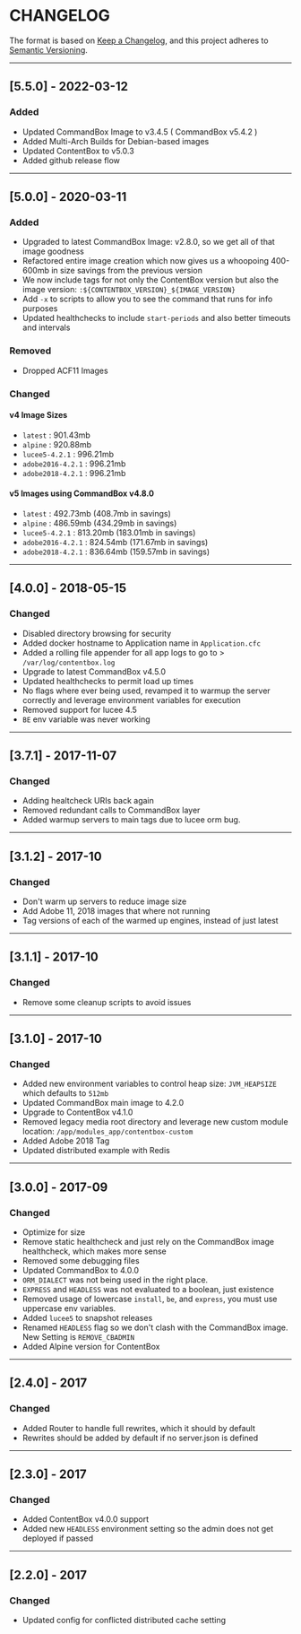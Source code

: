 # CHANGELOG

The format is based on [Keep a Changelog](https://keepachangelog.com/en/1.0.0/),
and this project adheres to [Semantic Versioning](https://semver.org/spec/v2.0.0.html).

----

## [5.5.0] - 2022-03-12

### Added

* Updated CommandBox Image to v3.4.5 ( CommandBox v5.4.2 )
* Added Multi-Arch Builds for Debian-based images
* Updated ContentBox to v5.0.3
* Added github release flow

----

## [5.0.0] - 2020-03-11

### Added

* Upgraded to latest CommandBox Image: v2.8.0, so we get all of that image goodness
* Refactored entire image creation which now gives us a whoopoing 400-600mb in size savings from the previous version
* We now include tags for not only the ContentBox version but also the image version: `:${CONTENTBOX_VERSION}_${IMAGE_VERSION}`
* Add `-x` to scripts to allow you to see the command that runs for info purposes
* Updated healthchecks to include `start-periods` and also better timeouts and intervals

### Removed

* Dropped ACF11 Images

### Changed

#### v4 Image Sizes

* `latest` : 901.43mb
* `alpine` : 920.88mb
* `lucee5-4.2.1` : 996.21mb
* `adobe2016-4.2.1` : 996.21mb
* `adobe2018-4.2.1` : 996.21mb

#### v5 Images using CommandBox v4.8.0

* `latest` : 492.73mb (408.7mb in savings)
* `alpine` : 486.59mb (434.29mb in savings)
* `lucee5-4.2.1` : 813.20mb (183.01mb in savings)
* `adobe2016-4.2.1` : 824.54mb (171.67mb in savings)
* `adobe2018-4.2.1` : 836.64mb (159.57mb in savings)

----

## [4.0.0] - 2018-05-15

### Changed

* Disabled directory browsing for security
* Added docker hostname to Application name in `Application.cfc`
* Added a rolling file appender for all app logs to go to > `/var/log/contentbox.log`
* Upgrade to latest CommandBox v4.5.0
* Updated healthchecks to permit load up times
* No flags where ever being used, revamped it to warmup the server correctly and leverage environment variables for execution
* Removed support for lucee 4.5
* `BE` env variable was never working

----

## [3.7.1] - 2017-11-07

### Changed

* Adding healtcheck URIs back again
* Removed redundant calls to CommandBox layer
* Added warmup servers to main tags due to lucee orm bug.

----

## [3.1.2] - 2017-10

### Changed

* Don't warm up servers to reduce image size
* Add Adobe 11, 2018 images that where not running
* Tag versions of each of the warmed up engines, instead of just latest

----

## [3.1.1] - 2017-10

### Changed

* Remove some cleanup scripts to avoid issues

----

## [3.1.0] - 2017-10

### Changed

* Added new environment variables to control heap size: `JVM_HEAPSIZE` which defaults to `512mb`
* Updated CommandBox main image to 4.2.0
* Upgrade to ContentBox v4.1.0
* Removed legacy media root directory and leverage new custom module location: `/app/modules_app/contentbox-custom`
* Added Adobe 2018 Tag
* Updated distributed example with Redis

----

## [3.0.0] - 2017-09

### Changed

* Optimize for size
* Remove static healthcheck and just rely on the CommandBox image healthcheck, which makes more sense
* Removed some debugging files
* Updated CommandBox to 4.0.0
* `ORM_DIALECT` was not being used in the right place.
* `EXPRESS` and `HEADLESS` was not evaluated to a boolean, just existence
* Removed usage of lowercase `install`, `be`, and `express`, you must use uppercase env variables.
* Added `lucee5` to snapshot releases
* Renamed `HEADLESS` flag so we don't clash with the CommandBox image. New Setting is `REMOVE_CBADMIN`
* Added Alpine version for ContentBox

----

## [2.4.0] - 2017

### Changed

* Added Router to handle full rewrites, which it should by default
* Rewrites should be added by default if no server.json is defined

----

## [2.3.0] - 2017

### Changed

* Added ContentBox v4.0.0 support
* Added new `HEADLESS` environment setting so the admin does not get deployed if passed

----

## [2.2.0] - 2017

### Changed

* Updated config for conflicted distributed cache setting
